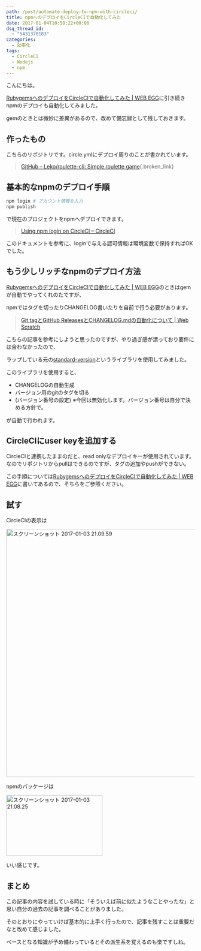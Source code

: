 ```yaml
---
path: /post/automate-deploy-to-npm-with-circleci/
title: npmへのデプロイをCircleCIで自動化してみた
date: 2017-01-04T10:50:22+00:00
dsq_thread_id:
  - "5431370183"
categories:
  - 効率化
tags:
  - CircleCI
  - Nodejs
  - npm
---
```

こんにちは。
  
[RubygemsへのデプロイをCircleCIで自動化してみた \| WEB EGG](http://leko.jp/archives/871)に引き続きnpmのデプロイも自動化してみました。
  
gemのときとは微妙に差異があるので、改めて備忘録として残しておきます。

<!--more-->

作ったもの
----------------------------------------


こちらのリポジトリです。circle.ymlにデプロイ周りのことが書かれています。

> [GitHub &#8211; Leko/roulette-cli: Simple roulette game](https://github.com/Leko/roulette-cli){.broken_link}

基本的なnpmのデプロイ手順
----------------------------------------


```bash
npm login # アカウント情報を入力
npm publish
```


で現在のプロジェクトをnpmへデプロイできます。

> [Using npm login on CircleCI &#8211; CircleCI](https://circleci.com/docs/npm-login/)

このドキュメントを参考に、loginで与える認可情報は環境変数で保持すればOKでした。

もう少しリッチなnpmのデプロイ方法
----------------------------------------


[RubygemsへのデプロイをCircleCIで自動化してみた \| WEB EGG](http://leko.jp/archives/871)のときはgemが自動でやってくれのたですが、
  
npmではタグを切ったりCHANGELOG書いたりを自前で行う必要があります。

> [Git tagとGitHub ReleasesとCHANGELOG.mdの自動化について \| Web Scratch](http://efcl.info/2014/07/20/git-tag-to-release-github/)

こちらの記事を参考にしようと思ったのですが、やり過ぎ感が漂っており要件には合わなかったので、
  
ラップしている元の[standard-version](https://github.com/conventional-changelog/standard-version)というライブラリを使用してみました。
  
このライブラリを使用すると、

  * CHANGELOGの自動生成
  * バージョン用のgitのタグを切る
  * (バージョン番号の設定) ※今回は無効化します。バージョン番号は自分で決める方針で。

が自動で行われます。

## CircleCIにuser keyを追加する

CircleCIと連携したままのだと、read onlyなデプロイキーが使用されています。 なのでリポジトリからpullはできるのですが、タグの追加やpushができない。

この手順については[RubygemsへのデプロイをCircleCIで自動化してみた \| WEB EGG](http://leko.jp/archives/871)に書いてあるので、そちらをご参照ください。

試す
----------------------------------------


CircleCIの表示は

<img src="http://leko.jp/images/2017/01/b782c30ff31333c2cea5152a250c73b0.png" alt="スクリーンショット 2017-01-03 21.09.59" width="872" height="662" class="alignnone size-full wp-image-929" />

npmのパッケージは

<img src="http://leko.jp/images/2017/01/b203346692a299a373192edf35b2a426.png" alt="スクリーンショット 2017-01-03 21.08.25" width="257" height="162" class="alignnone size-full wp-image-928" />

いい感じです。

まとめ
----------------------------------------


この記事の内容を試している時に「そういえば前に似たようなことやったな」と思い自分の過去の記事を調べることがありました。
  
そのとおりにやっていけば基本的に上手く行ったので、記事を残すことは重要だなと改めて感じました。

ベースとなる知識が予め備わっているとその派生系を覚えるのも楽ですしね。

<div style="font-size:0px;height:0px;line-height:0px;margin:0;padding:0;clear:both">
</div>
